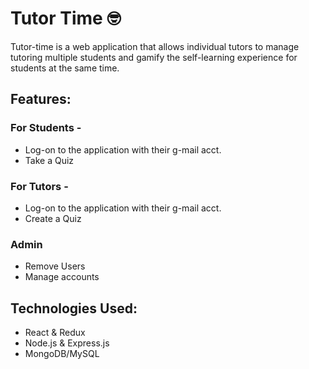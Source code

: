 # Tutor Time 🤓
Tutor-time is a web application that allows individual tutors to manage tutoring multiple students and gamify the self-learning experience for students at the same time.

## Features: 
### For Students -
- Log-on to the application with their g-mail acct.
- Take a Quiz

### For Tutors - 
- Log-on to the application with their g-mail acct. 
- Create a Quiz

### Admin
- Remove Users
- Manage accounts

## Technologies Used:
- React & Redux
- Node.js & Express.js
- MongoDB/MySQL

